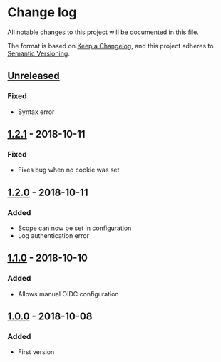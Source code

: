 # Change log
All notable changes to this project will be documented in this file.

The format is based on [Keep a Changelog](https://keepachangelog.com/en/1.0.0/), and this project adheres to [Semantic Versioning](https://semver.org/spec/v2.0.0.html).

## [Unreleased]
### Fixed
* Syntax error

## [1.2.1] - 2018-10-11
### Fixed
* Fixes bug when no cookie was set

## [1.2.0] - 2018-10-11
### Added
* Scope can now be set in configuration
* Log authentication error

## [1.1.0] - 2018-10-10
### Added
* Allows manual OIDC configuration

## [1.0.0] - 2018-10-08
### Added
* First version

[Unreleased]: https://github.com/JbIPS/hapi-oidc/compare/HEAD...v1.2.1
[1.2.1]: https://github.com/JbIPS/hapi-oidc/compare/v1.2.1...v1.2.0
[1.2.0]: https://github.com/JbIPS/hapi-oidc/compare/v1.2.0...v1.1.0
[1.1.0]: https://github.com/JbIPS/hapi-oidc/compare/v1.1.0...v1.0.0
[1.0.0]: https://github.com/JbIPS/hapi-oidc/compare/v1.0.0
